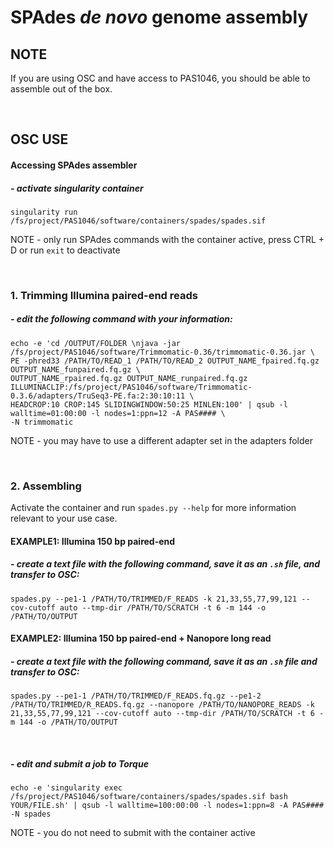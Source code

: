 # SPAdes *de novo* genome assembly

## NOTE
If you are using OSC and have access to PAS1046, you should be able to assemble out of the box.

<br />

## OSC USE
#### Accessing SPAdes assembler
##### - activate singularity container
```
singularity run /fs/project/PAS1046/software/containers/spades/spades.sif
```
NOTE - only run SPAdes commands with the container active, press CTRL + D or run `exit` to deactivate

<br />

### 1. Trimming Illumina paired-end reads
##### - edit the following command with your information:
```
echo -e 'cd /OUTPUT/FOLDER \njava -jar /fs/project/PAS1046/software/Trimmomatic-0.36/trimmomatic-0.36.jar \
PE -phred33 /PATH/TO/READ_1 /PATH/TO/READ_2 OUTPUT_NAME_fpaired.fq.gz OUTPUT_NAME_funpaired.fq.gz \
OUTPUT_NAME_rpaired.fq.gz OUTPUT_NAME_runpaired.fq.gz ILLUMINACLIP:/fs/project/PAS1046/software/Trimmomatic-0.3.6/adapters/TruSeq3-PE.fa:2:30:10:11 \
HEADCROP:10 CROP:145 SLIDINGWINDOW:50:25 MINLEN:100' | qsub -l walltime=01:00:00 -l nodes=1:ppn=12 -A PAS#### \
-N trimmomatic
```
NOTE - you may have to use a different adapter set in the adapters folder

<br />

### 2. Assembling
Activate the container and run `spades.py --help` for more information relevant to your use case.

#### EXAMPLE1: Illumina 150 bp paired-end
##### - create a text file with the following command, save it as an `.sh` file, and transfer to OSC:

```
spades.py --pe1-1 /PATH/TO/TRIMMED/F_READS -k 21,33,55,77,99,121 --cov-cutoff auto --tmp-dir /PATH/TO/SCRATCH -t 6 -m 144 -o /PATH/TO/OUTPUT
```

#### EXAMPLE2: Illumina 150 bp paired-end + Nanopore long read
##### - create a text file with the following command, save it as an `.sh` file and transfer to OSC:

```
spades.py --pe1-1 /PATH/TO/TRIMMED/F_READS.fq.gz --pe1-2 /PATH/TO/TRIMMED/R_READS.fq.gz --nanopore /PATH/TO/NANOPORE_READS -k 21,33,55,77,99,121 --cov-cutoff auto --tmp-dir /PATH/TO/SCRATCH -t 6 -m 144 -o /PATH/TO/OUTPUT
```

<br />

##### - edit and submit a job to Torque
```
echo -e 'singularity exec /fs/project/PAS1046/software/containers/spades/spades.sif bash YOUR/FILE.sh' | qsub -l walltime=100:00:00 -l nodes=1:ppn=8 -A PAS#### -N spades
```
NOTE - you do not need to submit with the container active
